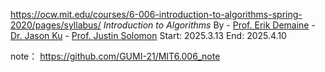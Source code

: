 https://ocw.mit.edu/courses/6-006-introduction-to-algorithms-spring-2020/pages/syllabus/
*Introduction to Algorithms* By  - [Prof. Erik Demaine](https://ocw.mit.edu/search/?q=Prof.+Erik+Demaine) - [Dr. Jason Ku](https://ocw.mit.edu/search/?q=Dr.+Jason+Ku) - [Prof. Justin Solomon](https://ocw.mit.edu/search/?q=Prof.+Justin+Solomon)
Start: 2025.3.13 End: 2025.4.10

note： https://github.com/GUMI-21/MIT6.006_note